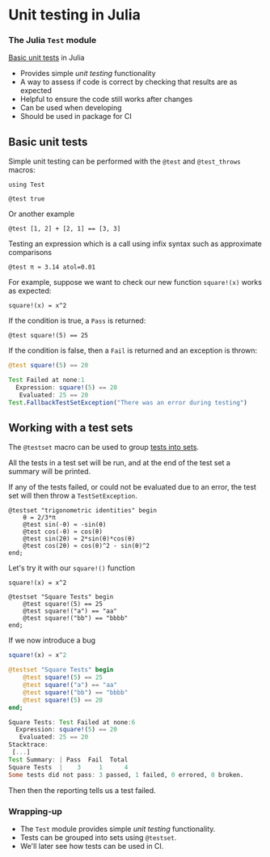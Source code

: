<!--This file was generated, do not modify it.-->
# Unit testing in Julia

### The Julia `Test` module

[Basic unit tests](https://docs.julialang.org/en/v1/stdlib/Test/#Basic-Unit-Tests) in Julia
- Provides simple _unit testing_ functionality
- A way to assess if code is correct by checking that results are as expected
- Helpful to ensure the code still works after changes
- Can be used when developing
- Should be used in package for CI

## Basic unit tests

Simple unit testing can be performed with the `@test` and `@test_throws` macros:

````julia:ex1
using Test

@test true
````

Or another example

````julia:ex2
@test [1, 2] + [2, 1] == [3, 3]
````

Testing an expression which is a call using infix syntax such as approximate comparisons

````julia:ex3
@test π ≈ 3.14 atol=0.01
````

For example, suppose we want to check our new function `square!(x)` works as expected:

````julia:ex4
square!(x) = x^2
````

If the condition is true, a `Pass` is returned:

````julia:ex5
@test square!(5) == 25
````

If the condition is false, then a `Fail` is returned and an exception is thrown:
```julia
@test square!(5) == 20
```
```julia
Test Failed at none:1
  Expression: square!(5) == 20
   Evaluated: 25 == 20
Test.FallbackTestSetException("There was an error during testing")
```

## Working with a test sets

The `@testset` macro can be used to group [tests into sets](https://docs.julialang.org/en/v1/stdlib/Test/#Working-with-Test-Sets).

All the tests in a test set will be run, and at the end of the test set a summary will be printed.

If any of the tests failed, or could not be evaluated due to an error, the test set will then throw a `TestSetException`.

````julia:ex6
@testset "trigonometric identities" begin
    θ = 2/3*π
    @test sin(-θ) ≈ -sin(θ)
    @test cos(-θ) ≈ cos(θ)
    @test sin(2θ) ≈ 2*sin(θ)*cos(θ)
    @test cos(2θ) ≈ cos(θ)^2 - sin(θ)^2
end;
````

Let's try it with our `square!()` function

````julia:ex7
square!(x) = x^2

@testset "Square Tests" begin
    @test square!(5) == 25
    @test square!("a") == "aa"
    @test square!("bb") == "bbbb"
end;
````

If we now introduce a bug
```julia
square!(x) = x^2

@testset "Square Tests" begin
    @test square!(5) == 25
    @test square!("a") == "aa"
    @test square!("bb") == "bbbb"
    @test square!(5) == 20
end;
```
```julia
Square Tests: Test Failed at none:6
  Expression: square!(5) == 20
   Evaluated: 25 == 20
Stacktrace:
 [...]
Test Summary: | Pass  Fail  Total
Square Tests  |    3     1      4
Some tests did not pass: 3 passed, 1 failed, 0 errored, 0 broken.
```

Then then the reporting tells us a test failed.

### Wrapping-up

- The `Test` module provides simple _unit testing_ functionality.
- Tests can be grouped into sets using `@testset`.
- We'll later see how tests can be used in CI.

